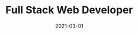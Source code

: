 ---
date: '2021-03-01'
startDate: 'March 2021'
endDate: 'June 2021'
company: 'Alphaboost'
title: 'Full Stack Web Developer'
tasks:
  - 'Building projects for alphaboost clients.'
  - 'Working with different frameworks including Laravel, Vue.js, Tailwind css, Alpine js ...'
---